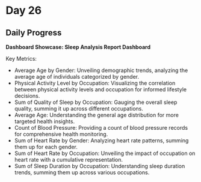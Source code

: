 # Day 26

## Daily Progress

**Dashboard Showcase: Sleep Analysis Report Dashboard**

Key Metrics:
- Average Age by Gender: Unveiling demographic trends, analyzing the average age of individuals categorized by gender.
- Physical Activity Level by Occupation: Visualizing the correlation between physical activity levels and occupation for informed lifestyle decisions.
- Sum of Quality of Sleep by Occupation: Gauging the overall sleep quality, summing it up across different occupations.
- Average Age: Understanding the general age distribution for more targeted health insights.
- Count of Blood Pressure: Providing a count of blood pressure records for comprehensive health monitoring.
- Sum of Heart Rate by Gender: Analyzing heart rate patterns, summing them up for each gender.
- Sum of Heart Rate by Occupation: Unveiling the impact of occupation on heart rate with a cumulative representation.
- Sum of Sleep Duration by Occupation: Understanding sleep duration trends, summing them up across various occupations.

